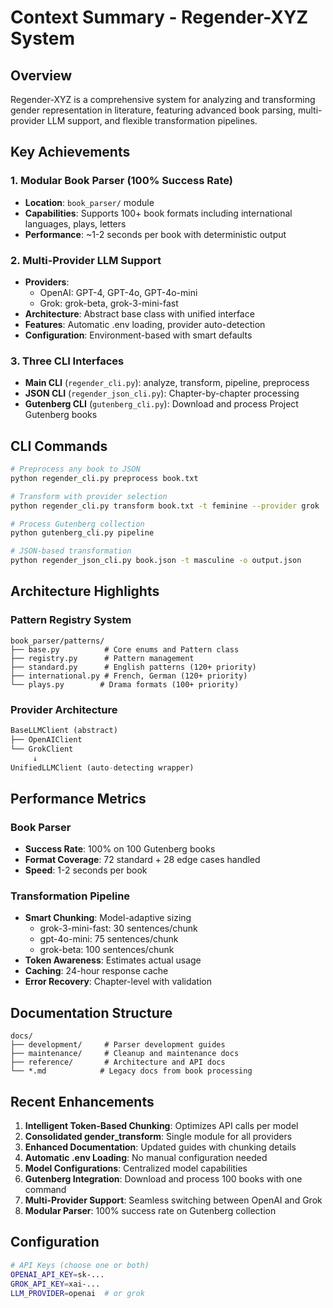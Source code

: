 # Context Summary - Regender-XYZ System

## Overview

Regender-XYZ is a comprehensive system for analyzing and transforming gender representation in literature, featuring advanced book parsing, multi-provider LLM support, and flexible transformation pipelines.

## Key Achievements

### 1. Modular Book Parser (100% Success Rate)
- **Location**: `book_parser/` module
- **Capabilities**: Supports 100+ book formats including international languages, plays, letters
- **Performance**: ~1-2 seconds per book with deterministic output

### 2. Multi-Provider LLM Support
- **Providers**: 
  - OpenAI: GPT-4, GPT-4o, GPT-4o-mini
  - Grok: grok-beta, grok-3-mini-fast
- **Architecture**: Abstract base class with unified interface
- **Features**: Automatic .env loading, provider auto-detection
- **Configuration**: Environment-based with smart defaults

### 3. Three CLI Interfaces
- **Main CLI** (`regender_cli.py`): analyze, transform, pipeline, preprocess
- **JSON CLI** (`regender_json_cli.py`): Chapter-by-chapter processing
- **Gutenberg CLI** (`gutenberg_cli.py`): Download and process Project Gutenberg books

## CLI Commands

```bash
# Preprocess any book to JSON
python regender_cli.py preprocess book.txt

# Transform with provider selection
python regender_cli.py transform book.txt -t feminine --provider grok

# Process Gutenberg collection
python gutenberg_cli.py pipeline

# JSON-based transformation
python regender_json_cli.py book.json -t masculine -o output.json
```

## Architecture Highlights

### Pattern Registry System
```
book_parser/patterns/
├── base.py          # Core enums and Pattern class
├── registry.py      # Pattern management
├── standard.py      # English patterns (120+ priority)
├── international.py # French, German (120+ priority)
└── plays.py        # Drama formats (100+ priority)
```

### Provider Architecture
```python
BaseLLMClient (abstract)
├── OpenAIClient
└── GrokClient
     ↓
UnifiedLLMClient (auto-detecting wrapper)
```

## Performance Metrics

### Book Parser
- **Success Rate**: 100% on 100 Gutenberg books
- **Format Coverage**: 72 standard + 28 edge cases handled
- **Speed**: 1-2 seconds per book

### Transformation Pipeline
- **Smart Chunking**: Model-adaptive sizing
  - grok-3-mini-fast: 30 sentences/chunk
  - gpt-4o-mini: 75 sentences/chunk
  - grok-beta: 100 sentences/chunk
- **Token Awareness**: Estimates actual usage
- **Caching**: 24-hour response cache
- **Error Recovery**: Chapter-level with validation

## Documentation Structure

```
docs/
├── development/     # Parser development guides
├── maintenance/     # Cleanup and maintenance docs
├── reference/       # Architecture and API docs
└── *.md            # Legacy docs from book processing
```

## Recent Enhancements

1. **Intelligent Token-Based Chunking**: Optimizes API calls per model
2. **Consolidated gender_transform**: Single module for all providers
3. **Enhanced Documentation**: Updated guides with chunking details
4. **Automatic .env Loading**: No manual configuration needed
5. **Model Configurations**: Centralized model capabilities
6. **Gutenberg Integration**: Download and process 100 books with one command
7. **Multi-Provider Support**: Seamless switching between OpenAI and Grok
8. **Modular Parser**: 100% success rate on Gutenberg collection

## Configuration

```bash
# API Keys (choose one or both)
OPENAI_API_KEY=sk-...
GROK_API_KEY=xai-...
LLM_PROVIDER=openai  # or grok
```